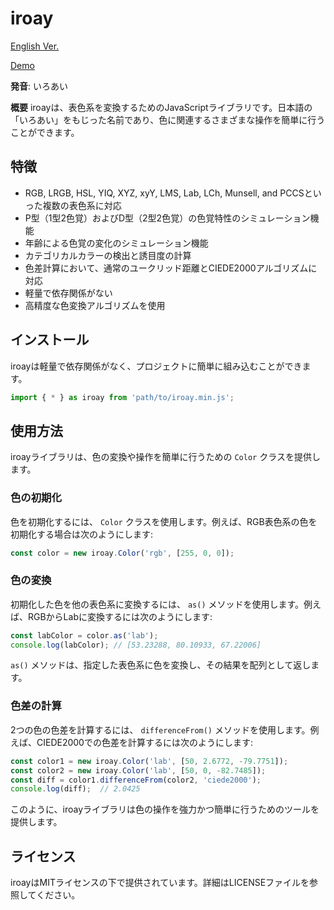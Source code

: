 # iroay

[English Ver.](https://github.com/takty/iroay/blob/main/README.md)

[Demo](https://takty.github.io/iroay/)

**発音**: いろあい

**概要**
iroayは、表色系を変換するためのJavaScriptライブラリです。日本語の「いろあい」をもじった名前であり、色に関連するさまざまな操作を簡単に行うことができます。

## 特徴

- RGB, LRGB, HSL, YIQ, XYZ, xyY, LMS, Lab, LCh, Munsell, and PCCSといった複数の表色系に対応
- P型（1型2色覚）およびD型（2型2色覚）の色覚特性のシミュレーション機能
- 年齢による色覚の変化のシミュレーション機能
- カテゴリカルカラーの検出と誘目度の計算
- 色差計算において、通常のユークリッド距離とCIEDE2000アルゴリズムに対応
- 軽量で依存関係がない
- 高精度な色変換アルゴリズムを使用

## インストール

iroayは軽量で依存関係がなく、プロジェクトに簡単に組み込むことができます。

```javascript
import { * } as iroay from 'path/to/iroay.min.js';
```

## 使用方法

iroayライブラリは、色の変換や操作を簡単に行うための `Color` クラスを提供します。

### 色の初期化

色を初期化するには、 `Color` クラスを使用します。例えば、RGB表色系の色を初期化する場合は次のようにします:

```javascript
const color = new iroay.Color('rgb', [255, 0, 0]);
```

### 色の変換

初期化した色を他の表色系に変換するには、 `as()` メソッドを使用します。例えば、RGBからLabに変換するには次のようにします:

```javascript
const labColor = color.as('lab');
console.log(labColor); // [53.23288, 80.10933, 67.22006]
```

`as()` メソッドは、指定した表色系に色を変換し、その結果を配列として返します。

### 色差の計算

2つの色の色差を計算するには、 `differenceFrom()` メソッドを使用します。例えば、CIEDE2000での色差を計算するには次のようにします:

```javascript
const color1 = new iroay.Color('lab', [50, 2.6772, -79.7751]);
const color2 = new iroay.Color('lab', [50, 0, -82.7485]);
const diff = color1.differenceFrom(color2, 'ciede2000');
console.log(diff);  // 2.0425
```

このように、iroayライブラリは色の操作を強力かつ簡単に行うためのツールを提供します。

## ライセンス

iroayはMITライセンスの下で提供されています。詳細はLICENSEファイルを参照してください。
